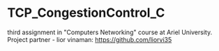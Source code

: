 # TCP_CongestionControl_C
third assignment in "Computers Networking" course at Ariel University. 
Project partner - lior vinaman: https://github.com/liorvi35
